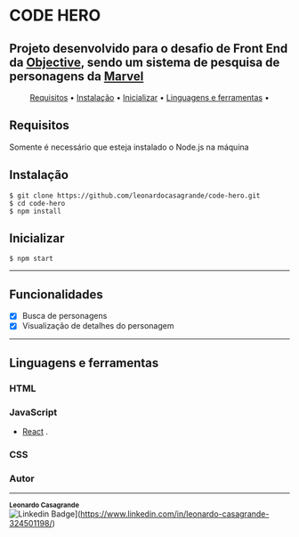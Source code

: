 # CODE HERO

## Projeto desenvolvido para o desafio de Front End da [Objective](https://www.objective.com.br), sendo um sistema de pesquisa de personagens da [Marvel](https://www.marvel.com/)

<p align="center">
 <a href="#Requisitos">Requisitos</a> •
 <a href="#Instalação">Instalação</a> • 
 <a href="#Inicializar">Inicializar</a> • 
 <a href="#Linguagens e ferramentas">Linguagens e ferramentas</a> • 
</p>

## Requisitos

Somente é necessário que esteja instalado o Node.js na máquina

## Instalação

    $ git clone https://github.com/leonardocasagrande/code-hero.git
    $ cd code-hero
    $ npm install

## Inicializar

    $ npm start

---

## Funcionalidades

- [x] Busca de personagens
- [x] Visualização de detalhes do personagem

---
## Linguagens e ferramentas

### HTML

### JavaScript
- [React](http://facebook.github.io/react) .

### CSS

### Autor
---

 <sub><b>Leonardo Casagrande</b></sub></a>
 <br/>
 ![Linkedin Badge](https://img.shields.io/badge/-Leonardo-blue?style=flat-square&logo=Linkedin&logoColor=white&link=https://www.linkedin.com/in/leonardo-casagrande-324501198/)](https://www.linkedin.com/in/leonardo-casagrande-324501198/) 
